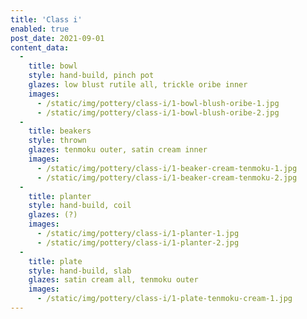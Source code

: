 ```yaml
---
title: 'Class i'
enabled: true
post_date: 2021-09-01
content_data:
  -
    title: bowl
    style: hand-build, pinch pot
    glazes: low blust rutile all, trickle oribe inner
    images:
      - /static/img/pottery/class-i/1-bowl-blush-oribe-1.jpg
      - /static/img/pottery/class-i/1-bowl-blush-oribe-2.jpg
  -
    title: beakers
    style: thrown
    glazes: tenmoku outer, satin cream inner
    images:
      - /static/img/pottery/class-i/1-beaker-cream-tenmoku-1.jpg
      - /static/img/pottery/class-i/1-beaker-cream-tenmoku-2.jpg
  -
    title: planter
    style: hand-build, coil
    glazes: (?)
    images:
      - /static/img/pottery/class-i/1-planter-1.jpg
      - /static/img/pottery/class-i/1-planter-2.jpg
  -
    title: plate
    style: hand-build, slab
    glazes: satin cream all, tenmoku outer
    images:
      - /static/img/pottery/class-i/1-plate-tenmoku-cream-1.jpg
---
```

